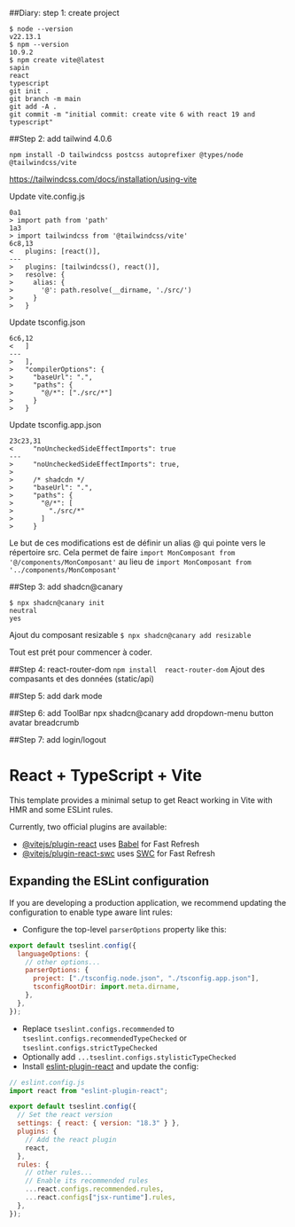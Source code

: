 ##Diary: step 1: create project

```
$ node --version
v22.13.1
$ npm --version
10.9.2
$ npm create vite@latest
sapin
react
typescript
git init .
git branch -m main
git add -A .
git commit -m "initial commit: create vite 6 with react 19 and typescript"
```

##Step 2: add tailwind 4.0.6

```
npm install -D tailwindcss postcss autoprefixer @types/node @tailwindcss/vite
```

https://tailwindcss.com/docs/installation/using-vite

Update vite.config.js

```
0a1
> import path from 'path'
1a3
> import tailwindcss from '@tailwindcss/vite'
6c8,13
<   plugins: [react()],
---
>   plugins: [tailwindcss(), react()],
>   resolve: {
>     alias: {
>       '@': path.resolve(__dirname, './src/')
>     }
>   }
```

Update tsconfig.json

```
6c6,12
<   ]
---
>   ],
>   "compilerOptions": {
>     "baseUrl": ".",
>     "paths": {
>       "@/*": ["./src/*"]
>     }
>   }
```

Update tsconfig.app.json

```
23c23,31
<     "noUncheckedSideEffectImports": true
---
>     "noUncheckedSideEffectImports": true,
>
>     /* shadcdn */
>     "baseUrl": ".",
>     "paths": {
>       "@/*": [
>         "./src/*"
>       ]
>     }
```

Le but de ces modifications est de définir un alias @ qui pointe vers le répertoire src.
Cela permet de faire
`import MonComposant from '@/components/MonComposant'`
au lieu de
`import MonComposant from '../components/MonComposant'`

##Step 3: add shadcn@canary

```
$ npx shadcn@canary init
neutral
yes
```

Ajout du composant resizable
`$ npx shadcn@canary add resizable`

Tout est prét pour commencer à coder.

##Step 4: react-router-dom
`npm install  react-router-dom`
Ajout des compasants et des données (static/api)

##Step 5: add dark mode

##Step 6: add ToolBar
npx shadcn@canary add dropdown-menu button avatar breadcrumb

##Step 7: add login/logout

# React + TypeScript + Vite

This template provides a minimal setup to get React working in Vite with HMR and some ESLint rules.

Currently, two official plugins are available:

- [@vitejs/plugin-react](https://github.com/vitejs/vite-plugin-react/blob/main/packages/plugin-react/README.md) uses [Babel](https://babeljs.io/) for Fast Refresh
- [@vitejs/plugin-react-swc](https://github.com/vitejs/vite-plugin-react-swc) uses [SWC](https://swc.rs/) for Fast Refresh

## Expanding the ESLint configuration

If you are developing a production application, we recommend updating the configuration to enable type aware lint rules:

- Configure the top-level `parserOptions` property like this:

```js
export default tseslint.config({
  languageOptions: {
    // other options...
    parserOptions: {
      project: ["./tsconfig.node.json", "./tsconfig.app.json"],
      tsconfigRootDir: import.meta.dirname,
    },
  },
});
```

- Replace `tseslint.configs.recommended` to `tseslint.configs.recommendedTypeChecked` or `tseslint.configs.strictTypeChecked`
- Optionally add `...tseslint.configs.stylisticTypeChecked`
- Install [eslint-plugin-react](https://github.com/jsx-eslint/eslint-plugin-react) and update the config:

```js
// eslint.config.js
import react from "eslint-plugin-react";

export default tseslint.config({
  // Set the react version
  settings: { react: { version: "18.3" } },
  plugins: {
    // Add the react plugin
    react,
  },
  rules: {
    // other rules...
    // Enable its recommended rules
    ...react.configs.recommended.rules,
    ...react.configs["jsx-runtime"].rules,
  },
});
```
